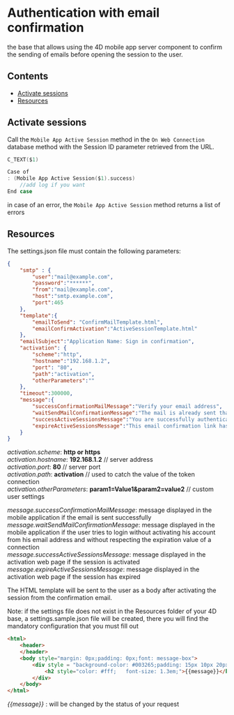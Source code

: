 # Authentication with email confirmation

the base that allows using the 4D mobile app server component to confirm the sending of emails before opening the session to the user.

##  Contents ##
- [Activate sessions](#ActivateSessions)
- [Resources](#Resources)

## Activate sessions ##

Call the `Mobile App Active Session` method in the  `On Web Connection` database  method with the Session ID parameter retrieved from the URL.

```swift
C_TEXT($1)

Case of
: (Mobile App Active Session($1).success)
    //add log if you want
End case
```
in case of an error, the `Mobile App Active Session` method returns a list of errors

## Resources ##

The settings.json file must contain the following parameters:

```json
{
    "smtp" : {
        "user":"mail@example.com",
        "password":"******",
        "from":"mail@example.com",
        "host":"smtp.example.com",
        "port":465
    },
    "template":{    
        "emailToSend": "ConfirmMailTemplate.html",
        "emailConfirmActivation":"ActiveSessionTemplate.html"
    },
    "emailSubject":"Application Name: Sign in confirmation",
    "activation": {
        "scheme":"http",
        "hostname":"192.168.1.2",
        "port": "80",
        "path":"activation",
        "otherParameters":""
    },
    "timeout":300000,
    "message":{
        "successConfirmationMailMessage":"Verify your email address",
        "waitSendMailConfirmationMessage":"The mail is already sent thank you to wait before sending again",
        "successActiveSessionsMessage":"You are successfully authenticated",
        "expireActiveSessionsMessage":"This email confirmation link has expired!"
    }
}
```
*activation.scheme*: **http or https** \
*activation.hostname*: **192.168.1.2** // server address \
*activation.port*: **80** // server port \
*activation.path*: **activation** // used to catch the value of the token connection \
*activation.otherParameters*: **param1=Value1&param2=value2** // custom user settings

*message.successConfirmationMailMessage*: message displayed in the mobile application if the email is sent successfully \
*message.waitSendMailConfirmationMessage*: message displayed in the mobile application if the user tries to login without activating his account from his email address and without respecting the expiration value of a connection \
*message.successActiveSessionsMessage*: message displayed in the activation web page if the session is activated \
*message.expireActiveSessionsMessage*: message displayed in the activation web page if the session has expired

The HTML template will be sent to the user as a body after activating the session from the confirmation email.

Note: if the settings file does not exist in the Resources folder of your 4D base, a settings.sample.json file will be created, there you will find the mandatory configuration that you must fill out

```html
<html>
    <header>
    </header>
    <body style="margin: 0px;padding: 0px;font: message-box">
        <div style = "background-color: #003265;padding: 15px 10px 20px 20px;margin: 0px;">
            <h2 style="color: #fff;   font-size: 1.3em;">{{message}}</h2>
        </div>
    </body>
</html>
```
*{{message}}* : will be changed by the status of your request
